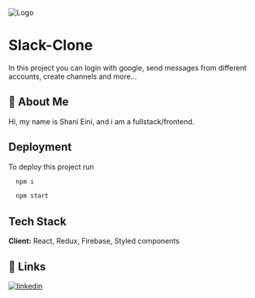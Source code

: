 ![Logo](https://res.cloudinary.com/dxpb15pfo/image/upload/v1659368076/%D7%9C%D7%9B%D7%99%D7%93%D7%94_k7jsah.png)


# Slack-Clone
In this project you can login with google, send messages from different accounts, create channels and more...

## 🚀 About Me
Hi, my name is Shani Eini, and i am a fullstack/frontend.

## Deployment

To deploy this project run

```bash
  npm i
```
```bash
  npm start
```
## Tech Stack

**Client:** React, Redux, Firebase, Styled components


## 🔗 Links
[![linkedin](https://img.shields.io/badge/linkedin-0A66C2?style=for-the-badge&logo=linkedin&logoColor=white)](https://www.linkedin.com/in/shani-eini-8a2071233/)
